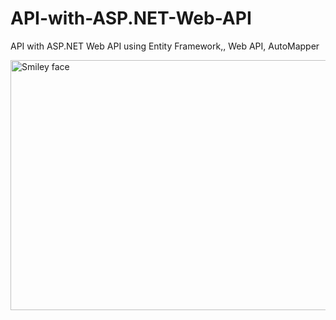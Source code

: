 # API-with-ASP.NET-Web-API
API with ASP.NET Web API using Entity Framework,, Web API, AutoMapper


<img src="https://4.bp.blogspot.com/-wVSij9rfStg/XG7iQvHUqpI/AAAAAAAAGwI/Eol6oonV49k6QgizI6nquU373QVBhxGigCLcBGAs/s1600/image1.png" alt="Smiley face" width="600" height="400">
